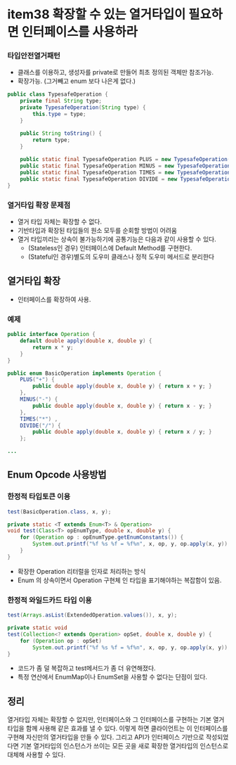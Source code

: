 # item38 확장할 수 있는 열거타입이 필요하면 인터페이스를 사용하라





###  타입안전열거패턴 

- 클래스를 이용하고, 생성자를 private로 만들어 최초 정의된 객체만 참조가능.
- 확장가능. (그거빼고 enum 보다 나은게 없다.)

~~~java
public class TypesafeOperation {
    private final String type;
    private TypesafeOperation(String type) {
        this.type = type;
    }

    public String toString() {
        return type;
    }
    
    public static final TypesafeOperation PLUS = new TypesafeOperation("+");
    public static final TypesafeOperation MINUS = new TypesafeOperation("-");
    public static final TypesafeOperation TIMES = new TypesafeOperation("*");
    public static final TypesafeOperation DIVIDE = new TypesafeOperation("/");
}
~~~



### 열거타입 확장 문제점

- 열거 타입 자체는 확장할 수 없다. 
- 기반타입과 확장된 타입들의 원소 모두를 순회할 방법이 어려움
- 열거 타입끼리는 상속이 불가능하기에 공통기능은 다음과 같이 사용할 수 있다. 
  - (Stateless인 경우) 인터페이스에 Default Method를 구현한다.
  - (Stateful인 경우)별도의 도우미 클래스나 정적 도우미 메서드로 분리한다



## 열거타입 확장

- 인터페이스를 확장하여 사용.

### 예제

~~~java
public interface Operation {
    default double apply(double x, double y) {
        return x * y;
    }
}
~~~

~~~java
public enum BasicOperation implements Operation {
    PLUS("+") {
        public double apply(double x, double y) { return x + y; }
    },
    MINUS("-") {
        public double apply(double x, double y) { return x - y; }
    },
    TIMES("*") ,
    DIVIDE("/") {
        public double apply(double x, double y) { return x / y; }
    };

...
~~~





## Enum Opcode 사용방법

### 한정적 타입토큰 이용

~~~java
test(BasicOperation.class, x, y);
~~~

~~~java
private static <T extends Enum<T> & Operation>
void test(Class<T> opEnumType, double x, double y) {
    for (Operation op : opEnumType.getEnumConstants()) {
        System.out.printf("%f %s %f = %f%n", x, op, y, op.apply(x, y));
    }
}
~~~

- 확장한 Operation 리터럴을 인자로 처리하는 방식
- Enum 의 상속이면서 Operation 구현체 인 타입을 표기해야하는 복잡함이 있음.



### 한정적 와일드카드 타입 이용

~~~java
test(Arrays.asList(ExtendedOperation.values()), x, y);
~~~

~~~java
private static void
test(Collection<? extends Operation> opSet, double x, double y) {
    for (Operation op : opSet)
        System.out.printf("%f %s %f = %f%n", x, op, y, op.apply(x, y));
}
~~~

- 코드가 좀 덜 복잡하고 test메서드가 좀 더 유연해졌다. 
- 특정 연산에서 EnumMap이나 EnumSet을 사용할 수 없다는 단점이 있다.





## 정리

열거타입 자체는 확장할 수 없지만, 인터페이스와 그 인터페이스를 구현하는 기본 열거타입을 함께 사용해 같은 효과를 낼 수 있다.
이렇게 하면 클라이언트는 이 인터페이스를 구현해 자신만의 열거타입을 만들 수 있다.
그리고 API가 인터페이스 기반으로 작성되었다면 기본 열거타입의 인스턴스가 쓰이는 모든 곳을 새로 확장한 열거타입의 인스턴스로 대체해 사용할 수 있다.
